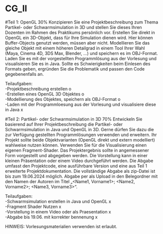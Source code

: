 # CG_II
#Teil 1: OpenGL 30%
Konzipieren Sie eine Projektbeschreibung zum Thema Partikel- oder Schwarmsimulation in 3D und stellen Sie dieses Ihren
Dozenten im Rahmen des Praktikums persönlich vor. Erstellen Sie direkt in OpenGL ein 3D-Objekt, dass für Ihre Simulation dienen
wird. Hier können Buffer-Objects genutzt werden, müssen aber nicht. Modellieren Sie das gleiche Objekt mit einem höheren
Detailgrad in einem Tool Ihrer Wahl (Maya, Cinema 4D, 3DS Max, Blender, …) und speichern es im OBJ-Format. Laden Sie es mit
der vorgestellten Programmlösung aus der Vorlesung und visualisieren Sie es in Java. Sollte es Schwierigkeiten beim Einlesen des
Formats geben, ergründen Sie die Problematik und passen den Code gegebenenfalls an.

Teilaufgaben:  
-Projektbeschreibung erstellen o  
-Erstellen eines OpenGL 3D Objektes o  
-Modellierung des Objektes, speichern als OBJ-Format o  
-Laden mit der Programmloesung aus der Vorlesung und visualisiere diese in Java x  

#Teil 2: Partikel- oder Schwarmsimulation in 3D 70%
Entwickeln Sie basierend auf Ihrer Projektbeschreibung die Partikel- oder Schwarmsimulation in Java und OpenGL in 3D. Gerne
dürfen Sie dazu die zur Verfügung gestellten Programmlösungen verwenden und erweitern. Ihr Projekt sollte beide
Objektvarianten (OpenGL direkt und extern modelliert) wahlweise nutzen können. Verwenden Sie für die Visualisierung einen
eigenen Fragment-Shader. Das Projektergebnis sollte in angemessener Form vorgestellt und abgegeben werden. Die Vorstellung
kann in einer kleinen Präsentation oder einem Video durchgeführt werden. Die Abgabe umfasst den Projektcode, eine ausführbare
Version und eine aus Teil 1 erweiterte Projektdokumentation.
Die vollständige Abgabe als zip-Datei ist bis zum 19.06.2024 möglich. Abgabe per als Upload in den Belegordner mit den Namen
der Autoren im Titel „<Name1, Vorname1>; <Name2, Vorname2>; <Name3, Vorname3>“.

Teilaufgaben:  
-Schwarmsimulation erstellen in Java und OpenGL x  
-Fragment Shader Nutzen x  
-Vorstellung in einem Video oder als Praesentation x  
-Abgabe bis 19.06. mit korrekter bennenung x  

HINWEIS: Vorlesungsmaterialien verwenden ist erlaubt.
